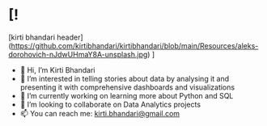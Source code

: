 # [!
[kirti bhandari header]
(https://github.com/kirtibhandari/kirtibhandari/blob/main/Resources/aleks-dorohovich-nJdwUHmaY8A-unsplash.jpg)
]
- 👋 Hi, I’m Kirti Bhandari
- 👀 I’m interested in telling stories about data by analysing it and presenting it with comprehensive dashboards and visualizations
- 🌱 I’m currently working on learning more about Python and SQL
- 💞️ I’m looking to collaborate on Data Analytics projects
- 📫 You can reach me: kirti.bhandari@gmail.com

<!---
kirtibhandari/kirtibhandari is a ✨ special ✨ repository because its `README.md` (this file) appears on your GitHub profile.
You can click the Preview link to take a look at your changes.
--->
